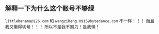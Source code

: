 ## 解释一下为什么这个账号不够绿
`littlebanana@126.com` 和 `wangziheng.0915@bytedance.com` 不一样！！！
而且我又懒得切号！！！
所以不是我不努力！是我懒！
